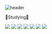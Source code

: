 ![header](https://capsule-render.vercel.app/api?type=wave&color=auto&height=300&section=header&text=HELLO&fontSize=90)

🌱Studying🌱

 <img src="https://img.shields.io/badge/Java-red?style=flat-square&logo=Java&logoColor=white"/> <img src="https://img.shields.io/badge/Python-orange?style=flat-square&logo=Java&logoColor=white"/> <img src="https://img.shields.io/badge/C++-yellow?style=flat-square&logo=Java&logoColor=white"/> <img src="https://img.shields.io/badge/C-green?style=flat-square&logo=Java&logoColor=white"/> <img src="https://img.shields.io/badge/HTML-blue?style=flat-square&logo=Java&logoColor=white"/> <img src="https://img.shields.io/badge/CSS-purple?style=flat-square&logo=Java&logoColor=white"/> <img src="https://img.shields.io/badge/Javascript-indigo?style=flat-square&logo=Java&logoColor=white"/>
 
<!--## Hi 👋 I’m currently learning
**hoohoha/hoohoha** is a ✨ _special_ ✨ repository because its `README.md` (this file) appears on your GitHub profile.

Here are some ideas to get you started:

- 🔭 I’m currently working on ...
- 
- 👯 I’m looking to collaborate on ...
- 🤔 I’m looking for help with ...
- 💬 Ask me about ...
- 📫 How to reach me: ...
- 😄 Pronouns: ...
- ⚡ Fun fact: ...
-->
